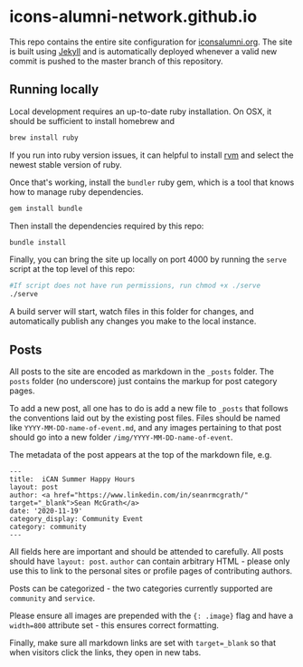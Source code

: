 # icons-alumni-network.github.io

This repo contains the entire site configuration for [iconsalumni.org](iconsalumni.org).
The site is built using [Jekyll](https://jekyllrb.com/docs/) and is automatically deployed whenever a valid new commit is pushed to the master branch of this repository.

## Running locally

Local development requires an up-to-date ruby installation.
On OSX, it should be sufficient to install homebrew and 
```bash
brew install ruby
```

If you run into ruby version issues, it can helpful to install 
[rvm](https://rvm.io/rvm/install) and select the newest stable version of ruby.

Once that's working, install the `bundler` ruby gem, which is a tool that knows how to manage ruby dependencies.
```bash
gem install bundle
```

Then install the dependencies required by this repo:
```bash
bundle install
```

Finally, you can bring the site up locally on port 4000 by running the `serve` script at the top level of this repo:
```bash
#If script does not have run permissions, run chmod +x ./serve
./serve
```

A build server will start, watch files in this folder for changes, and automatically publish any changes you make to the local instance.

## Posts

All posts to the site are encoded as markdown in the `_posts` folder. The `posts` folder (no underscore) just contains the markup for post category pages.

To add a new post, all one has to do is add a new file to `_posts` that follows the conventions laid out by the existing post files.
Files should be named like `YYYY-MM-DD-name-of-event.md`, and any images pertaining to that post should go into a new folder `/img/YYYY-MM-DD-name-of-event`.

The metadata of the post appears at the top of the markdown file, e.g.
```
---
title:  iCAN Summer Happy Hours
layout: post
author: <a href="https://www.linkedin.com/in/seanrmcgrath/" target="_blank">Sean McGrath</a>
date: '2020-11-19'
category_display: Community Event
category: community
---
```

All fields here are important and should be attended to carefully.
All posts should have `layout: post`.
`author` can contain arbitrary HTML - please only use this to link to the personal sites or profile pages of contributing authors.

Posts can be categorized - the two categories currently supported are `community` and `service`.

Please ensure all images are prepended with the `{: .image}` flag and have a `width=800` attribute set - this ensures correct formatting.

Finally, make sure all markdown links are set with `target=_blank` so that when visitors click the links, they open in new tabs.